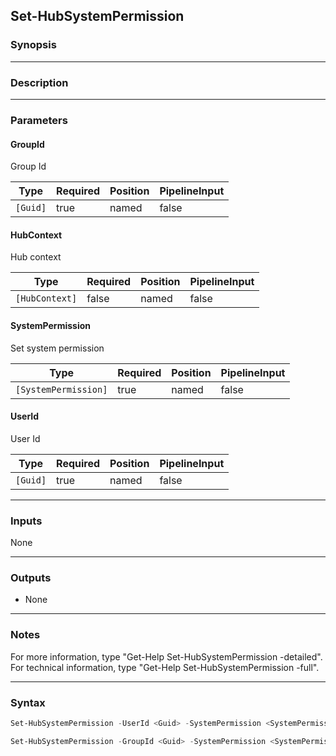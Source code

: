 Set-HubSystemPermission
-----------------------

### Synopsis

---

### Description

---

### Parameters
#### **GroupId**
Group Id

|Type    |Required|Position|PipelineInput|
|--------|--------|--------|-------------|
|`[Guid]`|true    |named   |false        |

#### **HubContext**
Hub context

|Type          |Required|Position|PipelineInput|
|--------------|--------|--------|-------------|
|`[HubContext]`|false   |named   |false        |

#### **SystemPermission**
Set system permission

|Type                |Required|Position|PipelineInput|
|--------------------|--------|--------|-------------|
|`[SystemPermission]`|true    |named   |false        |

#### **UserId**
User Id

|Type    |Required|Position|PipelineInput|
|--------|--------|--------|-------------|
|`[Guid]`|true    |named   |false        |

---

### Inputs
None

---

### Outputs
* None

---

### Notes
For more information, type "Get-Help Set-HubSystemPermission -detailed". For technical information, type "Get-Help Set-HubSystemPermission -full".

---

### Syntax
```PowerShell
Set-HubSystemPermission -UserId <Guid> -SystemPermission <SystemPermission> [-HubContext <HubContext>] [<CommonParameters>]
```
```PowerShell
Set-HubSystemPermission -GroupId <Guid> -SystemPermission <SystemPermission> [-HubContext <HubContext>] [<CommonParameters>]
```
